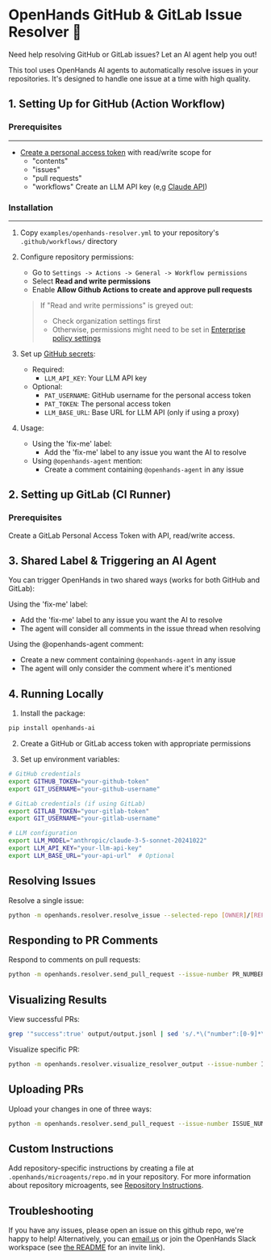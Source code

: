 # OpenHands GitHub & GitLab Issue Resolver 🙌

Need help resolving GitHub or GitLab issues? Let an AI agent help you out!

This tool uses OpenHands AI agents to automatically resolve issues in your repositories. It's designed to handle one issue at a time with high quality.

## 1. Setting Up for GitHub (Action Workflow)

### Prerequisites

---

- [Create a personal access token](https://github.com/settings/tokens?type=beta) with read/write scope for
  - "contents"
  - "issues"
  - "pull requests"
  - "workflows"
    Create an LLM API key (e,g [Claude API](https://www.anthropic.com/api))

### Installation

---

1. Copy `examples/openhands-resolver.yml` to your repository's `.github/workflows/` directory

2. Configure repository permissions:

   - Go to `Settings -> Actions -> General -> Workflow permissions`
   - Select **Read and write permissions**
   - Enable **Allow Github Actions to create and approve pull requests**

   > If "Read and write permissions" is greyed out:
   >
   > - Check organization settings first
   > - Otherwise, permissions might need to be set in [Enterprise policy settings](https://docs.github.com/en/enterprise-cloud@latest/admin/enforcing-policies/enforcing-policies-for-your-enterprise/enforcing-policies-for-github-actions-in-your-enterprise#enforcing-a-policy-for-workflow-permissions-in-your-enterprise)

3. Set up [GitHub secrets](https://docs.github.com/en/actions/security-for-github-actions/security-guides/using-secrets-in-github-actions):

   - Required:
     - `LLM_API_KEY`: Your LLM API key
   - Optional:
     - `PAT_USERNAME`: GitHub username for the personal access token
     - `PAT_TOKEN`: The personal access token
     - `LLM_BASE_URL`: Base URL for LLM API (only if using a proxy)

4. Usage:

   - Using the 'fix-me' label:
     - Add the 'fix-me' label to any issue you want the AI to resolve
   - Using `@openhands-agent` mention:
     - Create a comment containing `@openhands-agent` in any issue

## 2. Setting up GitLab (CI Runner)

### Prerequisites

Create a GitLab Personal Access Token with API, read/write access.

## 3. Shared Label & Triggering an AI Agent

You can trigger OpenHands in two shared ways (works for both GitHub and GitLab):

Using the 'fix-me' label:

- Add the 'fix-me' label to any issue you want the AI to resolve
- The agent will consider all comments in the issue thread when resolving

Using the @openhands-agent comment:

- Create a new comment containing `@openhands-agent` in any issue
- The agent will only consider the comment where it's mentioned

## 4. Running Locally

1. Install the package:

```bash
pip install openhands-ai
```

2. Create a GitHub or GitLab access token with appropriate permissions

3. Set up environment variables:

```bash
# GitHub credentials
export GITHUB_TOKEN="your-github-token"
export GIT_USERNAME="your-github-username"

# GitLab credentials (if using GitLab)
export GITLAB_TOKEN="your-gitlab-token"
export GIT_USERNAME="your-gitlab-username"

# LLM configuration
export LLM_MODEL="anthropic/claude-3-5-sonnet-20241022"
export LLM_API_KEY="your-llm-api-key"
export LLM_BASE_URL="your-api-url"  # Optional
```

## Resolving Issues

Resolve a single issue:

```bash
python -m openhands.resolver.resolve_issue --selected-repo [OWNER]/[REPO] --issue-number [NUMBER]
```

## Responding to PR Comments

Respond to comments on pull requests:

```bash
python -m openhands.resolver.send_pull_request --issue-number PR_NUMBER --issue-type pr
```

## Visualizing Results

View successful PRs:

```bash
grep '"success":true' output/output.jsonl | sed 's/.*\("number":[0-9]*\).*/\1/g'
```

Visualize specific PR:

```bash
python -m openhands.resolver.visualize_resolver_output --issue-number ISSUE_NUMBER --vis-method json
```

## Uploading PRs

Upload your changes in one of three ways:

```bash
python -m openhands.resolver.send_pull_request --issue-number ISSUE_NUMBER --username YOUR_GITHUB_OR_GITLAB_USERNAME --pr-type [branch|draft|ready]
```

## Custom Instructions

Add repository-specific instructions by creating a file at `.openhands/microagents/repo.md` in your repository. For more information about repository microagents, see [Repository Instructions](https://github.com/All-Hands-AI/OpenHands/tree/main/microagents#2-repository-instructions-private).

## Troubleshooting

If you have any issues, please open an issue on this github repo, we're happy to help!
Alternatively, you can [email us](mailto:contact@all-hands.dev) or join the OpenHands Slack workspace (see [the README](/README.md) for an invite link).
